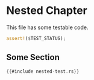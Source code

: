 # Nested Chapter

This file has some testable code.

```rust
assert!($TEST_STATUS);
```

## Some Section

```rust
{{#include nested-test.rs}}
```

